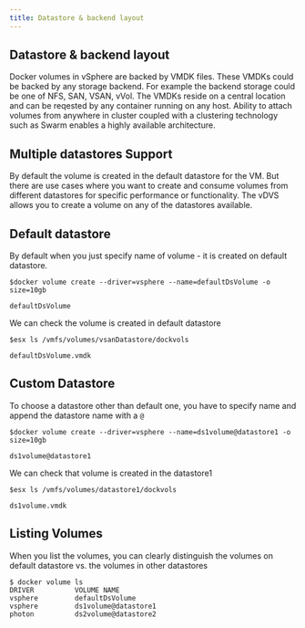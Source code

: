 ```yaml
---
title: Datastore & backend layout
---
```


## Datastore & backend layout

Docker volumes in vSphere are backed by VMDK files. These VMDKs could be backed by any storage backend. For example the backend storage could be one of NFS, SAN, VSAN, vVol. The VMDKs reside on a central location and can be reqested by any container running on any host. Ability to attach volumes from anywhere in cluster coupled with a clustering technology such as Swarm enables a highly available architecture.

## Multiple datastores Support

By default the volume is created in the default datastore for the VM. But there are use cases where you want to create and consume volumes from different datastores for specific performance or functionality. The vDVS allows you to create a volume on any of the datastores available.

## Default datastore
By default when you just specify name of volume - it is created on default datastore. 

```
$docker volume create --driver=vsphere --name=defaultDsVolume -o size=10gb

defaultDsVolume
```
We can check the volume is created in default datastore

```
$esx ls /vmfs/volumes/vsanDatastore/dockvols

defaultDsVolume.vmdk
```

## Custom Datastore

To choose a datastore other than default one, you have to specify name and append the datastore name with a ```@```

```
$docker volume create --driver=vsphere --name=ds1volume@datastore1 -o size=10gb

ds1volume@datastore1
``` 
We can check that volume is created in the datastore1

```
$esx ls /vmfs/volumes/datastore1/dockvols

ds1volume.vmdk
```

## Listing Volumes

When you list the volumes, you can clearly distinguish the volumes on default datastore vs. the volumes in other datastores

```
$ docker volume ls
DRIVER 			VOLUME NAME
vsphere			defaultDsVolume
vsphere			ds1volume@datastore1
photon			ds2volume@datastore2
```
